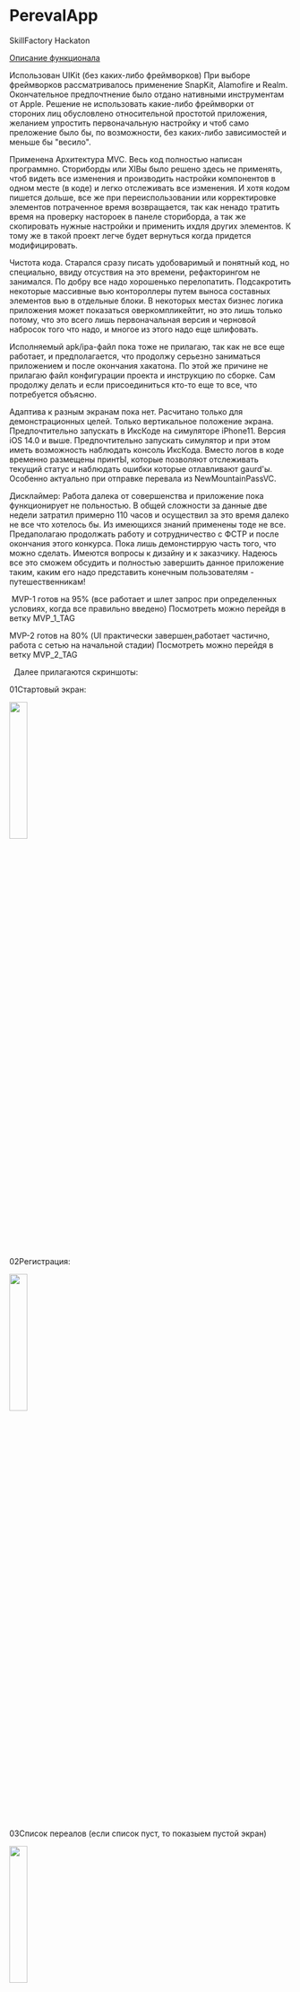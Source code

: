 # PerevalApp
 SkillFactory Hackaton
 
 [Описание функционала](#описание-функционала)

Использован UIKit (без каких-либо фреймворков)
При выборе фреймворков рассматривалось применение SnapKit, Alamofire и Realm. Окончательное предпочтнение было отдано нативными инструментам от Apple. Решение не использовать какие-либо фреймворки от стороних лиц обусловлено относительной простотой приложения, желанием упростить первоначальную настройку и чтоб само преложение было бы, по возможности, без каких-либо зависимостей и меньше бы "весило".

Применена Архитектура MVC. Весь код полностью написан программно. Сториборды или XIBы было решено здесь не применять, чтоб видеть все изменения и производить настройки компонентов в одном месте (в коде) и легко отслеживать все изменения. И хотя кодом пишется дольше, все же при переиспользовании или корректировке элементов потраченное время возвращается, так как ненадо тратить время на проверку настороек в панеле сториборда, а так же скопировать нужные настройки и применить ихдля других элементов. К тому же в такой проект легче будет вернуться когда придется модифицировать.

Чистота кода. Старался сразу писать удобоваримый и понятный код, но специально, ввиду отсуствия на это времени, рефакторингом не занимался. По добру все надо хорошенько перелопатить. Подсакротить некоторые массивные вью контороллеры путем выноса составных элементов вью в отдельные блоки. В некоторых местах бизнес логика приложения может показаться оверкомпликейтит, но это лишь только потому, что это всего лишь первоначальная версия и черновой набросок того что надо, и многое из этого надо еще шлифовать.

Исполняемый apk/ipa-файл пока тоже не прилагаю, так как не все еще работает, и предполагается, что продолжу серьезно заниматься приложением и после окончания хакатона. По этой же причине не прилагаю файл конфигурации проекта и инструкцию по сборке. Сам продолжу делать и если присоединиться кто-то еще то все, что потребуется объясню.

Адаптива к разным экранам пока нет. Расчитано только для демонстрационных целей. Только вертикальное положение экрана. Предпочтительно запускать в ИксКоде на симуляторе iPhone11. Версия iOS 14.0 и выше. Предпочтительно запускать симулятор и при этом иметь возможность наблюдать консоль ИксКода. Вместо логов в коде временно размещены принтЫ, которые позволяют отслеживать текущий статус и наблюдать ошибки которые отлавливают gaurd'ы. Особенно актуально при отправке перевала из NewMountainPassVC. 

Дисклаймер:
Работа далека от совершенства и приложение пока функционирует не польностью. В общей сложности за данные две недели затратил примерно 110 часов и осуществил за это время далеко не все что хотелось бы. Из имеющихся знаний применены тоде не все. Предаполагаю продолжать работу и сотрудничество с ФСТР и после окончания этого конкурса. Пока лишь демонстиррую часть того, что можно сделать. Имеются вопросы к дизайну и к заказчику. Надеюсь все это сможем обсудить и полностью завершить данное приложение таким, каким его надо представить конечным пользователям - путешественникам!

  MVP-1 готов на 95% (все работает и шлет запрос при определенных условиях, когда все правильно введено) Посмотреть можно перейдя в ветку MVP_1_TAG
  
  MVP-2 готов на 80% (UI практически завершен,работает частично, работа с сетью на начальной стадии) Посмотреть можно перейдя в ветку MVP_2_TAG
  
  Далее прилагаются скриншоты:
  
  01Стартовый экран:
  
<img src="/readMeImages/01.png" width="25%">
  
  02Регистрация:
  
<img src="/readMeImages/02.png" width="25%">
  
  03Список переалов (если список пуст, то показыем пустой экран)
  
<img src="/readMeImages/03.png" width="25%">
  
  04Карточка Нового перевала:
  
<img src="/readMeImages/04-01.png" width="25%">
<img src="/readMeImages/04-02.png" width="25%">
  
  05Редактирование карточки сохраненного перевала:
  
<img src="/readMeImages/05-01.png" width="25%">
<img src="/readMeImages/05-02.png" width="25%">
  
  06Добавление фотографии:
  
<img src="/readMeImages/06.png" width="25%">
  
  ## Описание Функционала:
  
  Запускать из xCode на симуляторе iOS11.
  
  Сразу После запуска появляется экран загрузки SplashViewController в котором пока установлена задержка в 1 секунду, которая имитирует подгрузку данных. Далее планируется эту задержку убрать, а бизнес-логику дополнить функционалом которая пропускает на следующий экран после того как подтянуты необходимые данные:
  
<img src="/readMeVideos/video01.gif" width="50%">
<br>
<br>
 
  На экране приветсвия нажимаем на кнопку "Войти" и попадаем на экран с регистрацией пользователя. Где надо заполнить данные о пользователе. При появлении клавиатуры зону ввода можно скролить. После нажатия вне полей ввода клавиатура скрывается. Если пользователь по какой либо причине уходит из этого экрана, то все поля которые он ввел сохранят свои занчения даже если прилодение будет выключенно. Данный функционал упростит пользователю закончить ввод данных в следующий раз. Имя, Фамилия, эмайл и телефон обязательны для ввода. Без них в последствии не получится зарегитрировать. Валидацией полей ввода пока не занимался. Валидации для перехода на следующий экран тоже пока нет, но это все можно добавить в следующей версии согласно требованиям заказчика.
  
<img src="/readMeVideos/video02.gif" width="50%">
<br>
<br>
  
  
    Work in progress...
  
  Расширеное описание функционала на данный момент в процессе приготовления (пришлось отложить ввиду недостаточного колличества времени). Будет дополнено до вечера среды 1 июня 23:00 МСК. Если есть вопросы при воспроизведении и тестировании всегда можете обратить ко мне через слак.
  
